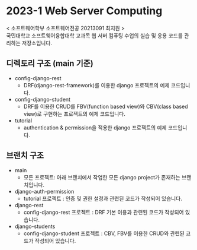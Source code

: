 # 2023-1 Web Server Computing
< 소프트웨어학부 소프트웨어전공 20213091 최지원 >
<br />
국민대학교 소프트웨어융합대학 교과목 웹 서버 컴퓨팅 수업의 실습 및 응용 코드를 관리하는 저장소입니다.



## 디렉토리 구조 (main 기준)

* config-django-rest
  * DRF(django-rest-framework)를 이용한 django 프로젝트의 예제 코드입니다.
* config-django-student
  * DRF를 이용한 CRUD를 FBV(function based view)와 CBV(class based view)로 구현하는 프로젝트의 예제 코드입니다.
* tutorial
  * authentication & permission을 적용한 django 프로젝트의 예제 코드입니다.


## 브랜치 구조

* main
  * 모든 프로젝트: 아래 브랜치에서 작업한 모든 django project가 존재하는 브랜치입니다.
* django-auth-permission
  * tutorial 프로젝트               : 인증 및 권한 설정과 관련된 코드가 작성되어 있습니다.
* django-rest
  * config-django-rest 프로젝트     : DRF 기본 이용과 관련된 코드가 작성되어 있습니다.
* django-students             
  * config-django-student 프로젝트  : CBV, FBV를 이용한 CRUD와 관련된 코드가 작성되어 있습니다.